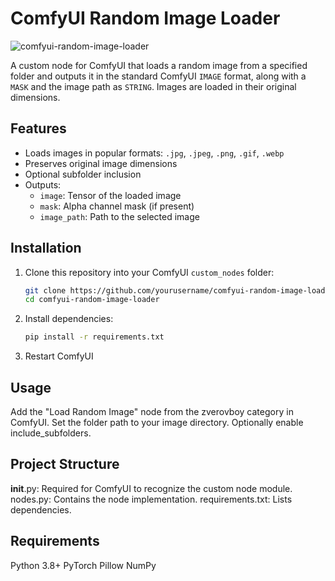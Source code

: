 # ComfyUI Random Image Loader

![comfyui-random-image-loader](https://github.com/thezveroboy/comfyui-random-image-loader/image.jpg)

A custom node for ComfyUI that loads a random image from a specified folder and outputs it in the standard ComfyUI `IMAGE` format, along with a `MASK` and the image path as `STRING`. Images are loaded in their original dimensions.

## Features
- Loads images in popular formats: `.jpg`, `.jpeg`, `.png`, `.gif`, `.webp`
- Preserves original image dimensions
- Optional subfolder inclusion
- Outputs:
  - `image`: Tensor of the loaded image
  - `mask`: Alpha channel mask (if present)
  - `image_path`: Path to the selected image

## Installation
1. Clone this repository into your ComfyUI `custom_nodes` folder:
   ```bash
   git clone https://github.com/yourusername/comfyui-random-image-loader.git
   cd comfyui-random-image-loader
   ```
2. Install dependencies:
   ```bash
   pip install -r requirements.txt
   ```
3. Restart ComfyUI

## Usage
Add the "Load Random Image" node from the zverovboy category in ComfyUI.
Set the folder path to your image directory.
Optionally enable include_subfolders.

## Project Structure
__init__.py: Required for ComfyUI to recognize the custom node module.
nodes.py: Contains the node implementation.
requirements.txt: Lists dependencies.

## Requirements
Python 3.8+
PyTorch
Pillow
NumPy
